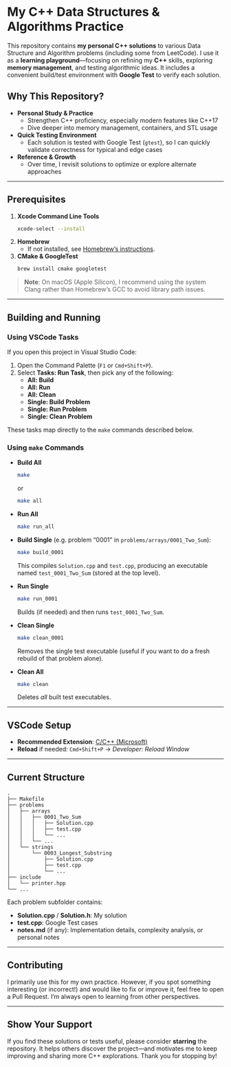 # My C++ Data Structures & Algorithms Practice

This repository contains **my personal C++ solutions** to various Data Structure and Algorithm problems (including some from LeetCode). I use it as a **learning playground**—focusing on refining my **C++** skills, exploring **memory management**, and testing algorithmic ideas. It includes a convenient build/test environment with **Google Test** to verify each solution.

## Why This Repository?

- **Personal Study & Practice**
  - Strengthen C++ proficiency, especially modern features like C++17
  - Dive deeper into memory management, containers, and STL usage
- **Quick Testing Environment**
  - Each solution is tested with Google Test (`gtest`), so I can quickly validate correctness for typical and edge cases
- **Reference & Growth**
  - Over time, I revisit solutions to optimize or explore alternate approaches

---

## Prerequisites

1. **Xcode Command Line Tools**
   ```bash
   xcode-select --install
   ```
2. **Homebrew**
   - If not installed, see [Homebrew’s instructions](https://brew.sh).
3. **CMake & GoogleTest**
   ```bash
   brew install cmake googletest
   ```

> **Note**: On macOS (Apple Silicon), I recommend using the system Clang rather than Homebrew’s GCC to avoid library path issues.

---

## Building and Running

### Using VSCode Tasks

If you open this project in Visual Studio Code:

1. Open the Command Palette (`F1` or `Cmd+Shift+P`).
2. Select **Tasks: Run Task**, then pick any of the following:
   - **All: Build**
   - **All: Run**
   - **All: Clean**
   - **Single: Build Problem**
   - **Single: Run Problem**
   - **Single: Clean Problem**

These tasks map directly to the `make` commands described below.

### Using `make` Commands

- **Build All**

  ```bash
  make
  ```

  or

  ```bash
  make all
  ```

- **Run All**

  ```bash
  make run_all
  ```

- **Build Single** (e.g. problem “0001” in `problems/arrays/0001_Two_Sum`):

  ```bash
  make build_0001
  ```

  This compiles `Solution.cpp` and `test.cpp`, producing an executable named `test_0001_Two_Sum` (stored at the top level).

- **Run Single**

  ```bash
  make run_0001
  ```

  Builds (if needed) and then runs `test_0001_Two_Sum`.

- **Clean Single**

  ```bash
  make clean_0001
  ```

  Removes the single test executable (useful if you want to do a fresh rebuild of that problem alone).

- **Clean All**
  ```bash
  make clean
  ```
  Deletes _all_ built test executables.

---

## VSCode Setup

- **Recommended Extension**: [C/C++ (Microsoft)](https://marketplace.visualstudio.com/items?itemName=ms-vscode.cpptools)
- **Reload** if needed: `Cmd+Shift+P` → _Developer: Reload Window_

---

## Current Structure

```
.
├── Makefile
├── problems
│   ├── arrays
│   │   ├── 0001_Two_Sum
│   │   │   ├── Solution.cpp
│   │   │   ├── test.cpp
│   │   │   └── ...
│   │   └── ...
│   └── strings
│       └── 0003_Longest_Substring
│           ├── Solution.cpp
│           ├── test.cpp
│           └── ...
├── include
│   └── printer.hpp
└── ...
```

Each problem subfolder contains:

- **Solution.cpp** / **Solution.h**: My solution
- **test.cpp**: Google Test cases
- **notes.md** (if any): Implementation details, complexity analysis, or personal notes

---

## Contributing

I primarily use this for my own practice. However, if you spot something interesting (or incorrect!) and would like to fix or improve it, feel free to open a Pull Request. I’m always open to learning from other perspectives.

---

## Show Your Support

If you find these solutions or tests useful, please consider **starring** the repository. It helps others discover the project—and motivates me to keep improving and sharing more C++ explorations. Thank you for stopping by!
